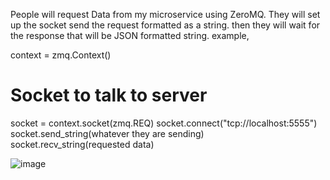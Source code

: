 People will request Data from my microservice using ZeroMQ.
They will set up the socket send the request formatted as a string.
then they will wait for the response that will be JSON formatted string.
example,

context = zmq.Context()
#  Socket to talk to server
socket = context.socket(zmq.REQ)
socket.connect("tcp://localhost:5555")
socket.send_string(whatever they are sending)
socket.recv_string(requested data)


![image](https://user-images.githubusercontent.com/86174843/218130603-c2f2d22c-0af3-45a8-900e-af6a219ad2b3.png)
